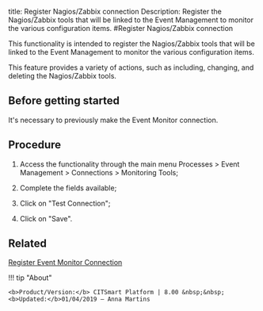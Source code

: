 title: Register Nagios/Zabbix connection
Description: Register the Nagios/Zabbix tools that will be linked to the Event Management to monitor the various configuration items.
#Register Nagios/Zabbix connection

This functionality is intended to register the Nagios/Zabbix tools that will be
linked to the Event Management to monitor the various configuration items.

This feature provides a variety of actions, such as including, changing, and
deleting the Nagios/Zabbix tools.

Before getting started
--------------------------

It's necessary to previously make the Event Monitor connection.

Procedure
-------------

1.  Access the functionality through the main menu Processes \> Event Management
    \> Connections \> Monitoring Tools;

2.  Complete the fields available;

3.  Click on "Test Connection";

4.  Click on "Save".

Related
-------

[Register Event Monitor Connection](/en-us/citsmart-platform-8/processes/event/configuration/register-event-monitor-connection.html)


!!! tip "About"

    <b>Product/Version:</b> CITSmart Platform | 8.00 &nbsp;&nbsp;
    <b>Updated:</b>01/04/2019 – Anna Martins
